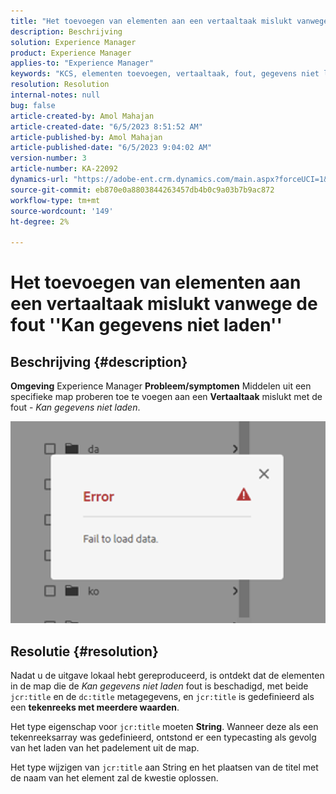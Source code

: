 ```yaml
---
title: "Het toevoegen van elementen aan een vertaaltaak mislukt vanwege de fout \"Kan gegevens niet laden\""
description: Beschrijving
solution: Experience Manager
product: Experience Manager
applies-to: "Experience Manager"
keywords: "KCS, elementen toevoegen, vertaaltaak, fout, gegevens niet laden"
resolution: Resolution
internal-notes: null
bug: false
article-created-by: Amol Mahajan
article-created-date: "6/5/2023 8:51:52 AM"
article-published-by: Amol Mahajan
article-published-date: "6/5/2023 9:04:02 AM"
version-number: 3
article-number: KA-22092
dynamics-url: "https://adobe-ent.crm.dynamics.com/main.aspx?forceUCI=1&pagetype=entityrecord&etn=knowledgearticle&id=aa66af33-7e03-ee11-8f6e-6045bd006268"
source-git-commit: eb870e0a8803844263457db4b0c9a03b7b9ac872
workflow-type: tm+mt
source-wordcount: '149'
ht-degree: 2%

---
```


# Het toevoegen van elementen aan een vertaaltaak mislukt vanwege de fout &#39;&#39;Kan gegevens niet laden&#39;&#39;

## Beschrijving {#description}

<b>Omgeving</b>
Experience Manager
<b>Probleem/symptomen</b>
Middelen uit een specifieke map proberen toe te voegen aan een <b>Vertaaltaak</b> mislukt met de fout - *Kan gegevens niet laden*.

![](assets/___ab66af33-7e03-ee11-8f6e-6045bd006268___.png)


## Resolutie {#resolution}


Nadat u de uitgave lokaal hebt gereproduceerd, is ontdekt dat de elementen in de map die de *Kan gegevens niet laden* fout is beschadigd, met beide `jcr:title` en de `dc:title` metagegevens, en `jcr:title` is gedefinieerd als een <b>tekenreeks met meerdere waarden</b>.

Het type eigenschap voor `jcr:title` moeten <b>String</b>. Wanneer deze als een tekenreeksarray was gedefinieerd, ontstond er een typecasting als gevolg van het laden van het padelement uit de map.

Het type wijzigen van `jcr:title` aan String en het plaatsen van de titel met de naam van het element zal de kwestie oplossen.
